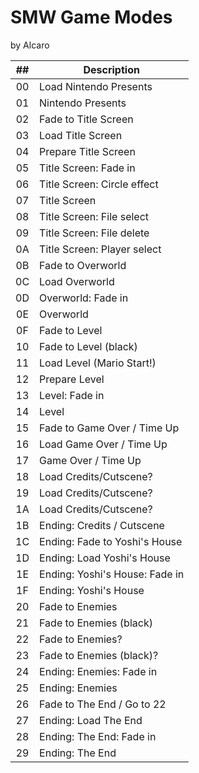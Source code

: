 # SMW Game Modes
by Alcaro

\## | Description
:---:|------------
00 | Load Nintendo Presents
01 | Nintendo Presents
02 | Fade to Title Screen
03 | Load Title Screen
04 | Prepare Title Screen
05 | Title Screen: Fade in
06 | Title Screen: Circle effect
07 | Title Screen
08 | Title Screen: File select
09 | Title Screen: File delete
0A | Title Screen: Player select
0B | Fade to Overworld
0C | Load Overworld
0D | Overworld: Fade in
0E | Overworld
0F | Fade to Level
10 | Fade to Level (black)
11 | Load Level (Mario Start!)
12 | Prepare Level
13 | Level: Fade in
14 | Level
15 | Fade to Game Over / Time Up
16 | Load Game Over / Time Up
17 | Game Over / Time Up
18 | Load Credits/Cutscene?
19 | Load Credits/Cutscene?
1A | Load Credits/Cutscene?
1B | Ending: Credits / Cutscene
1C | Ending: Fade to Yoshi's House
1D | Ending: Load Yoshi's House
1E | Ending: Yoshi's House: Fade in
1F | Ending: Yoshi's House
20 | Fade to Enemies
21 | Fade to Enemies (black)
22 | Fade to Enemies?
23 | Fade to Enemies (black)?
24 | Ending: Enemies: Fade in
25 | Ending: Enemies
26 | Fade to The End / Go to 22
27 | Ending: Load The End
28 | Ending: The End: Fade in
29 | Ending: The End 